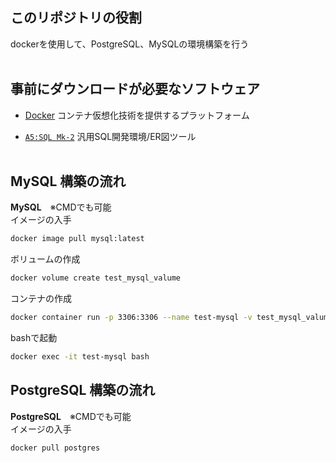 ## このリポジトリの役割

dockerを使用して、PostgreSQL、MySQLの環境構築を行う
<br><br>
## 事前にダウンロードが必要なソフトウェア
- [Docker](https://chigusa-web.com/blog/windows%E3%81%ABdocker%E3%82%92%E3%82%A4%E3%83%B3%E3%82%B9%E3%83%88%E3%83%BC%E3%83%AB%E3%81%97%E3%81%A6python%E7%92%B0%E5%A2%83%E3%82%92%E6%A7%8B%E7%AF%89/)
コンテナ仮想化技術を提供するプラットフォーム

- [`A5:SQL Mk-2`](https://a5m2.mmatsubara.com/)
汎用SQL開発環境/ER図ツール
<br><br>


## MySQL 構築の流れ
**MySQL**　※CMDでも可能<br>
イメージの入手
```bash
docker image pull mysql:latest
```
ボリュームの作成
```bash
docker volume create test_mysql_valume
```
コンテナの作成
```bash
docker container run -p 3306:3306 --name test-mysql -v test_mysql_valume:/var/lib/mysql -e MYSQL_ROOT_PASSWORD=hogehoge -d mysql:latest
```
bashで起動
```bash
docker exec -it test-mysql bash
```

## PostgreSQL 構築の流れ
**PostgreSQL**　※CMDでも可能<br>
イメージの入手
```bash
docker pull postgres
```
